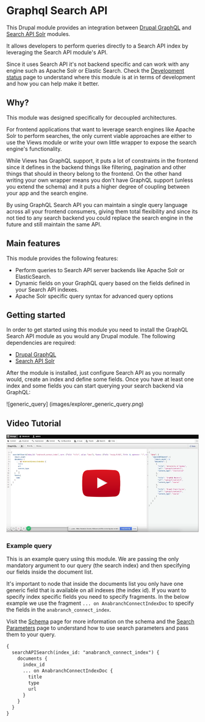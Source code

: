 # Graphql Search API

This Drupal module provides an integration between [Drupal GraphQL](https://github.com/drupal-graphql/graphql) and 
[Search API Solr](https://www.drupal.org/project/search_api_solr) modules.

It allows developers to perform queries directly to a Search API index by leveraging the Search API module's API.

Since it uses Search API it's not backend specific and can work with any engine such as Apache Solr or Elastic Search. 
Check the [Development status](development-status.md) page to understand where this module is at in terms of development 
and how you can help make it better.

## Why? 

This module was designed specifically for decoupled architectures.

For frontend applications that want to leverage search engines like Apache Solr to perform searches, the only current 
viable approaches are either to use the Views module or write your own little wrapper to expose the search engine's 
functionality.

While Views has GraphQL support, it puts a lot of constraints in the frontend since it defines in the backend things like 
filtering, pagination and other things that should in theory belong to the frontend. On the other hand writing your own 
wrapper means you don't have GraphQL support (unless you extend the schema) and it puts a higher degree of coupling 
between your app and the search engine.

By using GraphQL Search API you can maintain a single query language across all your frontend consumers, giving them 
total flexibility and since its not tied to any search backend you could replace the search engine in the future and 
still maintain the same API.

## Main features

This module provides the following features:

* Perform queries to Search API server backends like Apache Solr or ElasticSearch.
* Dynamic fields on your GraphQL query based on the fields defined in your Search API indexes.
* Apache Solr specific query syntax for advanced query options

## Getting started

In order to get started using this module you need to install the GraphQL Search API module as you would any Drupal 
module. The following dependencies are required:

* [Drupal GraphQL](https://github.com/drupal-graphql/graphql)
* [Search API Solr](https://www.drupal.org/project/search_api_solr)

After the module is installed, just configure Search API as you normally would, create an index and define some fields.
Once you have at least one index and some fields you can start querying your search backend via GraphQL:

![generic_query] (images/explorer_generic_query.png)

## Video Tutorial
[![Video tutorial](images/video_tutorial.png)](http://www.youtube.com/watch?v=FbCkWaOuDB8)


### Example query

This is an example query using this module. We are passing the only mandatory argument to our query (the search index) 
and then specifying our fields inside the document list.

It's important to node that inside the documents list you only have one generic field that is available on all indexes 
(the index id). If you want to specify index specific fields you need to specify fragments. In the below example we use 
the fragment `... on AnabranchConnectIndexDoc` to specify the fields in the `anabranch_connect_index`.

Visit the [Schema](schema.md) page for more information on the schema and the [Search Parameters](search-parameters.md) 
page to understand how to use search parameters and pass them to your query.

```
{
  searchAPISearch(index_id: "anabranch_connect_index") {
    documents {
      index_id
      ... on AnabranchConnectIndexDoc {
        title
        type
        url
      }
    }
  }
}
```
